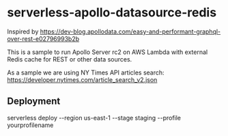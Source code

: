 # serverless-apollo-datasource-redis

Inspired by https://dev-blog.apollodata.com/easy-and-performant-graphql-over-rest-e02796993b2b

This is a sample to run Apollo Server rc2 on AWS Lambda with external Redis cache for REST or other data sources.

As a sample we are using NY Times API articles search:
https://developer.nytimes.com/article_search_v2.json

## Deployment 
serverless deploy --region us-east-1 --stage staging --profile yourprofilename